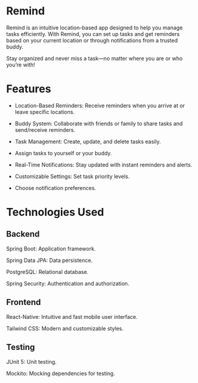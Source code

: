 # Remind

Remind is an intuitive location-based app designed to help you manage tasks efficiently. With Remind, you can set up tasks and get reminders based on your current location or through notifications from a trusted buddy.

Stay organized and never miss a task—no matter where you are or who you’re with!

# Features

- Location-Based Reminders: Receive reminders when you arrive at or leave specific locations.

- Buddy System: Collaborate with friends or family to share tasks and send/receive reminders.

- Task Management: Create, update, and delete tasks easily.

- Assign tasks to yourself or your buddy.

- Real-Time Notifications: Stay updated with instant reminders and alerts.

- Customizable Settings: Set task priority levels.

- Choose notification preferences.


# Technologies Used
## Backend
Spring Boot: Application framework.

Spring Data JPA: Data persistence.

PostgreSQL: Relational database.

Spring Security: Authentication and authorization.

## Frontend
React-Native: Intuitive and fast mobile user interface. 

Tailwind CSS: Modern and customizable styles. 

## Testing
JUnit 5: Unit testing.

Mockito: Mocking dependencies for testing.
